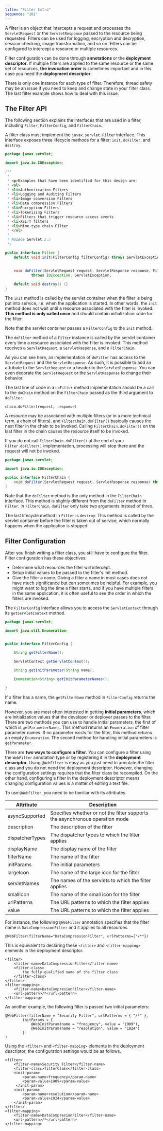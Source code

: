 ```yaml
---
title: "Filter Intro"
sequence: "101"
---
```


A filter is an object that intercepts a request and processes the
`ServletRequest` or the `ServletResponse` passed to the resource being requested.
Filters can be used for logging, encryption and decryption,
session checking, image transformation, and so on.
Filters can be configured to intercept a resource or multiple resources.

Filter configuration can be done through **annotations** or the **deployment descriptor**.
If multiple filters are applied to the same resource or the same set of resources,
**the invocation order** is sometimes important and in this case you need the **deployment descriptor**.

There is only one instance for each type of filter.
Therefore, thread safety may be an issue if you need to keep and change state in your filter class.
The last filter example shows how to deal with this issue.

## The Filter API

The following section explains the interfaces that are used in a filter,
including `Filter`, `FilterConfig`, and `FilterChain`.

A filter class must implement the `javax.servlet.Filter` interface.
This interface exposes three lifecycle methods for a filter: `init`, `doFilter`, and `destroy`.

```java
package javax.servlet;

import java.io.IOException;

/**
 *
 * <p>Examples that have been identified for this design are:
 * <ol>
 * <li>Authentication Filters
 * <li>Logging and Auditing Filters
 * <li>Image conversion Filters
 * <li>Data compression Filters
 * <li>Encryption Filters
 * <li>Tokenizing Filters
 * <li>Filters that trigger resource access events
 * <li>XSL/T filters
 * <li>Mime-type chain Filter
 * </ol>
 *
 * @since Servlet 2.3
 */

public interface Filter {
    default void init(FilterConfig filterConfig) throws ServletException {}
	
	
    void doFilter(ServletRequest request, ServletResponse response, FilterChain chain)
            throws IOException, ServletException;

    default void destroy() {}
}
```

The `init` method is called by the servlet container when the filter is being put into service,
i.e. when the application is started.
In other words, the `init` method does not wait until a resource associated with the filter is invoked.
**This method is only called once** and should contain initialization code for the filter.

Note that the servlet container passes a `FilterConfig` to the `init` method.

The `doFilter` method of a `Filter` instance is called by the servlet container
every time a resource associated with the filter is invoked.
This method receives a `ServletRequest`, a `ServletResponse`, and a `FilterChain`.

As you can see here, an implementation of `doFilter` has access to the `ServletRequest` and the `ServletResponse`.
As such, it is possible to add an attribute to the `ServletRequest` or a header to the `ServletResponse`.
You can even decorate the `ServletRequest` or the `ServletResponse` to change their behavior.

The last line of code in a `doFilter` method implementation should be
a call to the `doChain` method on the `FilterChain` passed as the third argument to `doFilter`:

```text
chain.doFilter(request, response)
```

A resource may be associated with multiple filters (or in a more technical term, a chain of filters),
and `FilterChain.doFilter()` basically causes the next filter in the chain to be invoked.
Calling `FilterChain.doFilter()` on the last filter in the chain causes the resource itself to be invoked.

If you do not call `FilterChain.doFilter()` at the end of your `Filter.doFilter()` implementation,
processing will stop there and the request will not be invoked.

```java
package javax.servlet;

import java.io.IOException;

public interface FilterChain {
    void doFilter(ServletRequest request, ServletResponse response) throws IOException, ServletException;
}
```

Note that the `doFilter` method is the only method in the `FilterChain` interface.
This method is slightly different from the `doFilter` method in `Filter`.
In `FilterChain`, `doFilter` only take two arguments instead of three.

The last lifecycle method in `Filter` is `destroy`.
This method is called by the servlet container before the filter is taken out of service,
which normally happens when the application is stopped.

## Filter Configuration

After you finish writing a filter class, you still have to configure the filter.
Filter configuration has these objectives:

- Determine what resources the filter will intercept.
- Setup initial values to be passed to the filter's init method.
- Give the filter a name.
  Giving a filter a name in most cases does not have much significance but can sometimes be helpful.
  For example, you might want to log the time a filter starts,
  and if you have multiple filters in the same application,
  it is often useful to see the order in which the filters are invoked.

The `FilterConfig` interface allows you to access the `ServletContext`
through its `getServletContext` method.

```java
package javax.servlet;

import java.util.Enumeration;


public interface FilterConfig {

    String getFilterName();

    ServletContext getServletContext();
    
    String getInitParameter(String name);

    Enumeration<String> getInitParameterNames();

}
```

If a filter has a name, the `getFilterName` method in `FilterConfig` returns the name.

However, you are most often interested in getting **initial parameters**,
which are initialization values that the developer or deployer passes to the filter.
There are two methods you can use to handle initial parameters,
the first of which is `getParameterNames`.
This method returns an `Enumeration` of filter parameter names.
If no parameter exists for the filter, this method returns an empty `Enumeration`.
The second method for handling initial parameters is `getParameter`.

There are **two ways to configure a filter**.
You can configure a filter using the `WebFilter` annotation type or by registering it in the **deployment descriptor**.
Using `@WebFilter` is easy as you just need to annotate the filter class and
you do not need the deployment descriptor.
However, changing the configuration settings requires that the filter class be recompiled.
On the other hand, configuring a filter in the deployment descriptor means
changing configuration values is a matter of editing a text file.

To use `@WebFilter`, you need to be familiar with its attributes.

| Attribute       | Description                                                                  |
|-----------------|------------------------------------------------------------------------------|
| asyncSupported  | Specifies whether or not the filter supports the asynchronous operation mode |
| description     | The description of the filter                                                |
| dispatcherTypes | The dispatcher types to which the filter applies                             |
| displayName     | The display name of the filter                                               |
| filterName      | The name of the filter                                                       |
| initParams      | The initial parameters                                                       |
| largeIcon       | The name of the large icon for the filter                                    |
| servletNames    | The names of the servlets to which the filter applies                        |
| smallIcon       | The name of the small icon for the filter                                    |
| urlPatterns     | The URL patterns to which the filter applies                                 |
| value           | The URL patterns to which the filter applies                                 |

For instance, the following `@WebFilter` annotation specifies that the filter
name is `DataCompressionFilter` and it applies to all resources.

```text
@WebFilter(filterName="DataCompressionFilter", urlPatterns={"/*"}) 
```

This is equivalent to declaring these `<filter>` and `<filter-mapping>` elements in
the deployment descriptor.

```text
<filter>
    <filter-name>DataCompressionFilter</filter-name>
    <filter-class>
        the fully-qualified name of the filter class
    </filter-class>
</filter>
<filter-mapping>
    <filter-name>DataCompresionFilter</filter-name>
    <url-pattern>/*</url-pattern>
</filter-mapping>
```

As another example, the following filter is passed two initial parameters:

```text
@WebFilter(filterName = "Security Filter", urlPatterns = { "/*" },
        initParams = {
            @WebInitParam(name = "frequency", value = "1909"),
            @WebInitParam(name = "resolution", value = "1024") 
        }
)
```

Using the `<filter>` and `<filter-mapping>` elements in the deployment descriptor,
the configuration settings would be as follows.

```text
<filter>
    <filter-name>Security Filter</filter-name>
    <filter-class>filterClass</filter-class>
    <init-param>
        <param-name>frequency</param-name>
        <param-value>1909</param-value>
     </init-param>
    <init-param>
        <param-name>resolution</param-name>
        <param-value>1024</param-value>
    </init-param>
</filter>
<filter-mapping>
    <filter-name>DataCompresionFilter</filter-name>
    <url-pattern>/*</url-pattern>
</filter-mapping>
```
